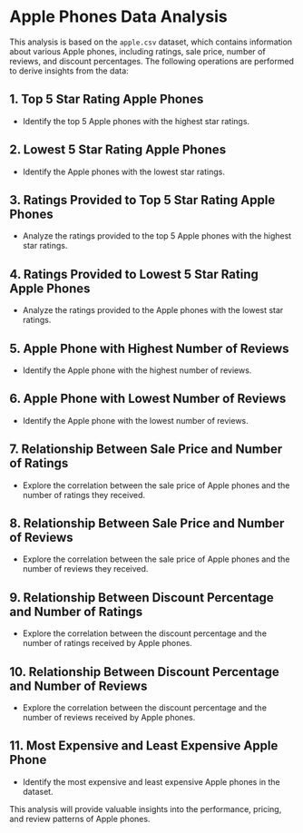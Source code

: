 # Apple Phones Data Analysis

This analysis is based on the `apple.csv` dataset, which contains information about various Apple phones, including ratings, sale price, number of reviews, and discount percentages. The following operations are performed to derive insights from the data:

## 1. Top 5 Star Rating Apple Phones
- Identify the top 5 Apple phones with the highest star ratings.

## 2. Lowest 5 Star Rating Apple Phones
- Identify the Apple phones with the lowest star ratings.

## 3. Ratings Provided to Top 5 Star Rating Apple Phones
- Analyze the ratings provided to the top 5 Apple phones with the highest star ratings.

## 4. Ratings Provided to Lowest 5 Star Rating Apple Phones
- Analyze the ratings provided to the Apple phones with the lowest star ratings.

## 5. Apple Phone with Highest Number of Reviews
- Identify the Apple phone with the highest number of reviews.

## 6. Apple Phone with Lowest Number of Reviews
- Identify the Apple phone with the lowest number of reviews.

## 7. Relationship Between Sale Price and Number of Ratings
- Explore the correlation between the sale price of Apple phones and the number of ratings they received.

## 8. Relationship Between Sale Price and Number of Reviews
- Explore the correlation between the sale price of Apple phones and the number of reviews they received.

## 9. Relationship Between Discount Percentage and Number of Ratings
- Explore the correlation between the discount percentage and the number of ratings received by Apple phones.

## 10. Relationship Between Discount Percentage and Number of Reviews
- Explore the correlation between the discount percentage and the number of reviews received by Apple phones.

## 11. Most Expensive and Least Expensive Apple Phone
- Identify the most expensive and least expensive Apple phones in the dataset.

This analysis will provide valuable insights into the performance, pricing, and review patterns of Apple phones.
